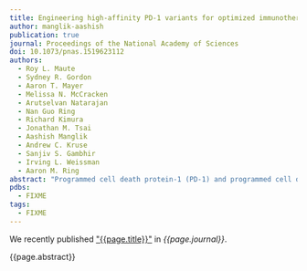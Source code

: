 ```yaml
---
title: Engineering high-affinity PD-1 variants for optimized immunotherapy and immuno-PET imaging
author: manglik-aashish
publication: true
journal: Proceedings of the National Academy of Sciences
doi: 10.1073/pnas.1519623112
authors:
  - Roy L. Maute
  - Sydney R. Gordon
  - Aaron T. Mayer
  - Melissa N. McCracken
  - Arutselvan Natarajan
  - Nan Guo Ring
  - Richard Kimura
  - Jonathan M. Tsai
  - Aashish Manglik
  - Andrew C. Kruse
  - Sanjiv S. Gambhir
  - Irving L. Weissman
  - Aaron M. Ring
abstract: "Programmed cell death protein-1 (PD-1) and programmed cell death ligand-1 (PD-L1) are key targets in the treatment of cancer, but current antibody-based drugs against this pathway have inherent drawbacks that may limit their effectiveness. We used directed evolution with yeast display to engineer a nonantibody biologic based on the ectodomain of PD-1. High-affinity PD-1 was more effective than anti–PD-L1 antibodies in the treatment of mouse tumor models and could additionally be used as a PET imaging tracer to noninvasively assess the PD-L1 expression status of tumors. This engineered protein thus represents an agent useful for clinical translation and highlights the paradigm of small protein biologics for future drug development."
pdbs:
  - FIXME
tags:
  - FIXME
---
```


We recently published ["{{page.title}}"](https://doi.org/{{page.doi}}) in *{{page.journal}}*.

{{page.abstract}}